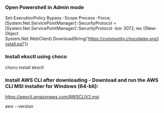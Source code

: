 ### Open Powershell in Admin mode
Set-ExecutionPolicy Bypass -Scope Process -Force; [System.Net.ServicePointManager]::SecurityProtocol = [System.Net.ServicePointManager]::SecurityProtocol -bor 3072; iex ((New-Object System.Net.WebClient).DownloadString('https://community.chocolatey.org/install.ps1'))

### Install eksctl using choco
choco install eksctl

### Install AWS CLI after downloading - Download and run the AWS CLI MSI installer for Windows (64-bit):
https://awscli.amazonaws.com/AWSCLIV2.msi

aws --version

####
